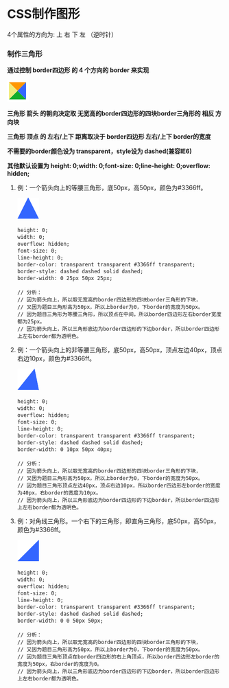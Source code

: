 # CSS制作图形

4个属性的方向为: 上 右 下 左 （逆时针）

### 制作三角形

**通过控制 border四边形 的 4 个方向的 border 来实现**

![border四边形](./images/border四边形.jpg)

**三角形 箭头 的朝向决定取 无宽高的border四边形的四块border三角形的 相反 方向块**

**三角形 顶点 的 左右/上下 距离取决于 border四边形 左右/上下 border的宽度**

**不需要的border颜色设为 transparent，style设为 dashed(兼容IE6)**

**其他默认设置为 height: 0;width: 0;font-size: 0;line-height: 0;overflow: hidden;**

1. 例：一个箭头向上的等腰三角形，底50px，高50px，颜色为#3366ff。

    ![border四边形](./images/三角形1.png)

    ```
    height: 0;
    width: 0;
    overflow: hidden;
    font-size: 0;
    line-height: 0;
    border-color: transparent transparent #3366ff transparent;
    border-style: dashed dashed solid dashed;
    border-width: 0 25px 50px 25px;

    // 分析：
    // 因为箭头向上，所以取无宽高的border四边形的四块border三角形的下块，
    // 又因为题目三角形高为50px，所以上border为0，下border的宽度为50px。
    // 因为题目三角形为等腰三角形，所以顶点在中间，所以border四边形左右border宽度都为25px。
    // 因为箭头向上，所以三角形底边为border四边形的下边border，所以border四边形上左右border都为透明色。
    ```

2. 例：一个箭头向上的非等腰三角形，底50px，高50px，顶点左边40px，顶点右边10px，颜色为#3366ff。
   
    ![border四边形](./images/三角形2.png)

    ```
    height: 0;
    width: 0;
    overflow: hidden;
    font-size: 0;
    line-height: 0;
    border-color: transparent transparent #3366ff transparent;
    border-style: dashed dashed solid dashed;
    border-width: 0 10px 50px 40px;

    // 分析：
    // 因为箭头向上，所以取无宽高的border四边形的四块border三角形的下块，
    // 又因为题目三角形高为50px，所以上border为0，下border的宽度为50px。
    // 因为题目三角形顶点左边40px，顶点右边10px，所以border四边形左border的宽度为40px，右border的宽度为10px。
    // 因为箭头向上，所以三角形底边为border四边形的下边border，所以border四边形上左右border都为透明色。
    ```

3. 例：对角线三角形。一个右下的三角形，即直角三角形，底50px，高50px，颜色为#3366ff。
   
    ![border四边形](./images/三角形3.png)

    ```
    height: 0;
    width: 0;
    overflow: hidden;
    font-size: 0;
    line-height: 0;
    border-color: transparent transparent #3366ff transparent;
    border-style: dashed dashed solid dashed;
    border-width: 0 0 50px 50px;

    // 分析：
    // 因为箭头向上，所以取无宽高的border四边形的四块border三角形的下块，
    // 又因为题目三角形高为50px，所以上border为0，下border的宽度为50px。
    // 因为题目三角形顶点在border四边形的右上角顶点，所以border四边形左border的宽度为50px，右border的宽度为0。
    // 因为箭头向上，所以三角形底边为border四边形的下边border，所以border四边形上左右border都为透明色。
    ```